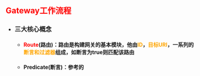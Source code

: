 ## <font color='red'>Gateway工作流程</font>



- ### 三大核心概念

  - #### <font color='red'>Route</font>(路由)：路由是构建网关的基本模块，他由<font color='orange'>ID</font>，<font color='orange'>目标URI</font>，一系列的<font color='orange'>断言和过滤器</font>组成，如断言为true则匹配该路由

  - #### Predicate(断言)：参考的